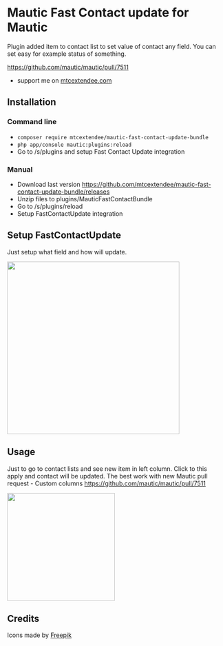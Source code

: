 # Mautic Fast Contact update for Mautic

Plugin added item to contact list to set value of contact any field. You can set easy for example status of something.

https://github.com/mautic/mautic/pull/7511

- support me on <a href="https://mtcextendee.com">mtcextendee.com</a>

## Installation

### Command line
- `composer require mtcextendee/mautic-fast-contact-update-bundle`
- `php app/console mautic:plugins:reload`
- Go to /s/plugins and setup Fast Contact Update integration

### Manual 
- Download last version https://github.com/mtcextendee/mautic-fast-contact-update-bundle/releases
- Unzip files to plugins/MauticFastContactBundle
- Go to /s/plugins/reload
- Setup FastContactUpdate integration

## Setup FastContactUpdate

Just setup what field and how will update.

<img src="https://user-images.githubusercontent.com/462477/57691567-d67ed200-7644-11e9-9a10-4e5072be38fd.png" width="400px">

## Usage

Just to go to contact lists and see new item in left column. Click to this apply and contact will be updated. The best work with new Mautic pull  request - Custom columns https://github.com/mautic/mautic/pull/7511 

<img src="https://user-images.githubusercontent.com/462477/57691635-08903400-7645-11e9-87c8-eadb8b3a7024.png" width="250px">

## Credits

Icons made by <a href="https://www.flaticon.com/authors/freepik" title="Freepik">Freepik</a>
